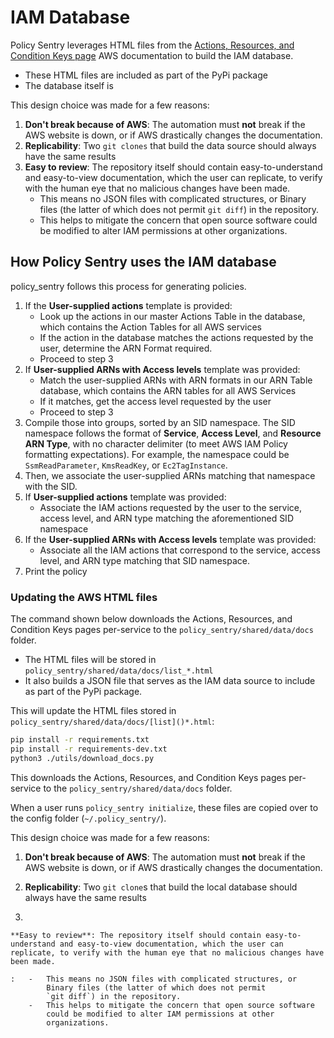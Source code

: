 IAM Database
============

Policy Sentry leverages HTML files from the [Actions, Resources, and
Condition Keys
page](https://docs.aws.amazon.com/IAM/latest/UserGuide/reference_policies_actions-resources-contextkeys.html)
AWS documentation to build the IAM database.

-   These HTML files are included as part of the PyPi package
-   The database itself is

This design choice was made for a few reasons:

1.  **Don't break because of AWS**: The automation must **not** break
    if the AWS website is down, or if AWS drastically changes the
    documentation.
2.  **Replicability**: Two `git clones` that build the data source
    should always have the same results
3.  **Easy to review**: The repository itself should contain
    easy-to-understand and easy-to-view documentation, which the user
    can replicate, to verify with the human eye that no malicious
    changes have been made.
    -   This means no JSON files with complicated structures, or Binary
        files (the latter of which does not permit `git diff`) in the
        repository.
    -   This helps to mitigate the concern that open source software
        could be modified to alter IAM permissions at other
        organizations.

How Policy Sentry uses the IAM database
---------------------------------------

policy_sentry follows this process for generating policies.

1.  If the **User-supplied actions** template is provided:
    -   Look up the actions in our master Actions Table in the database,
        which contains the Action Tables for all AWS services
    -   If the action in the database matches the actions requested by
        the user, determine the ARN Format required.
    -   Proceed to step 3
2.  If **User-supplied ARNs with Access levels** template was provided:
    -   Match the user-supplied ARNs with ARN formats in our ARN Table
        database, which contains the ARN tables for all AWS Services
    -   If it matches, get the access level requested by the user
    -   Proceed to step 3
3.  Compile those into groups, sorted by an SID namespace. The SID
    namespace follows the format of **Service**, **Access Level**, and
    **Resource ARN Type**, with no character delimiter (to meet AWS IAM
    Policy formatting expectations). For example, the namespace could be
    `SsmReadParameter`, `KmsReadKey`, or `Ec2TagInstance`.
4.  Then, we associate the user-supplied ARNs matching that namespace
    with the SID.
5.  If **User-supplied actions** template was provided:
    -   Associate the IAM actions requested by the user to the service,
        access level, and ARN type matching the aforementioned SID
        namespace
6.  If the **User-supplied ARNs with Access levels** template was
    provided:
    -   Associate all the IAM actions that correspond to the service,
        access level, and ARN type matching that SID namespace.
7.  Print the policy

### Updating the AWS HTML files

The command shown below downloads the Actions, Resources, and Condition
Keys pages per-service to the `policy_sentry/shared/data/docs` folder.

-   The HTML files will be stored in
    `policy_sentry/shared/data/docs/list_*.html`
-   It also builds a JSON file that serves as the IAM data source to include as part of the PyPi
    package.

This will update the HTML files stored in
`policy_sentry/shared/data/docs/[list]()*.html`:

```bash
pip install -r requirements.txt
pip install -r requirements-dev.txt
python3 ./utils/download_docs.py
```

This downloads the Actions, Resources, and Condition Keys pages
per-service to the `policy_sentry/shared/data/docs` folder.

When a user runs `policy_sentry initialize`, these files are copied over
to the config folder (`~/.policy_sentry/`).

This design choice was made for a few reasons:

1.  **Don't break because of AWS**: The automation must **not** break
    if the AWS website is down, or if AWS drastically changes the
    documentation.

2.  **Replicability**: Two `git clone`s that build the
    local database should always have the same results

3.

    **Easy to review**: The repository itself should contain easy-to-understand and easy-to-view documentation, which the user can replicate, to verify with the human eye that no malicious changes have been made.

    :   -   This means no JSON files with complicated structures, or
            Binary files (the latter of which does not permit
            `git diff`) in the repository.
        -   This helps to mitigate the concern that open source software
            could be modified to alter IAM permissions at other
            organizations.
